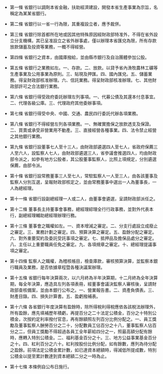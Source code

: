 * 第一條 省銀行以調劑本省金融，扶助經濟建設，開發本省生產事業為宗旨，名稱定為某某省銀行。

* 第二條 省銀行以一省一行為限，其重複設立者，應予裁併。

* 第三條 省銀行除首都所在地或因其他特殊原因經財政部特准外，不得在省外設立分支機構，其已呈准設立之省外辦事處，僅以辦理本省匯兌為限，所有存款放款儲蓄及投資等業務，一概不得經營。

* 第四條 省銀行之資本，由國庫撥給，並由縣市銀行及自治團體參加公股。

* 第五條 省銀行之業務如左。一、存款。二、放款。以貸予省內漁牧農林工礦等生產事業及公用事業為原則。三、貼現及押匯。四、國內匯兌。五、儲蓄業務。得呈財政部核准辦理。六、信託業務。得呈財政部核准辦理。七、其他財政部許可之合法銀行業務。

* 第六條 省銀行得受政府委託辦理左列事項。一、代募公債及其還本付息事宜。二、代理各級公庫。三、代理政府其他委辦事項。

* 第七條 省銀行得受中央、中國、交通、農民四行委託代辦各項業務。

* 第八條 省銀行不得經營左列各項業務。一、無確實擔保之放款透支及保證。二、買賣或承受非營業用不動產。三、直接經營各種事業。四、法令禁止經營之其他銀行業務。

* 第九條 省銀行設董事七人至十三人，由財政部遴選四人至七人，省政府保薦三人至六人，設監察人七人，由財政部遴選三人，省參議會推選四人，均由財政部令派之，如參有地方公股者，其公股董事監察人，比照上項規定，分別遴選保薦，由部令派。

* 第十條 省銀行設常務董事三人至七人，常駐監察人一人至三人，由各該董事及監察人分別互選，呈報財政部核定之，並由常務董事中選出一人為董事長，一人為總經理。

* 第十一條 省銀行設副總經理一人或二人，由董事會遴選，呈請財政部派任之。

* 第十二條 董事長主持董事會事務，總經理綜理全行行政事務，並對外代表本行，副總經理輔助總經理辦理行務。

* 第十三條 董事會之職權如左。一、資本增減之審定。二、分支行處設立成廢止之審定。三、業務計劃之審定。四、預算決算之審定。五、盈餘分配之審定。六、對外重要契約及委託受託事項之審定。七、抵押品及擔保品處分之審定。八、主任以上重要職員任免之審定。九、各項規章之審定。十、總經理提議事項之審定。

* 第十四條 監察人之職權，為稽核帳目，檢查庫款，審核預算決算，並監察本銀行職員及業務，是否依據章程暨各種決議案辦理。

* 第十五條 省銀行每年決算兩次，以六月終為半年決算期，十二月終為全年決算期，每全年決算，應造具左列各項表冊，經董事會議決監察人審核後，呈請財政部查核備案，並由本銀行公布之。一、營業報告書。二、資產負債表。三、財產目錄。四、損失計算書。五、盈虧撥補表。

* 第十六條 各省銀行年度決算有盈餘時，除所得稅利得稅應依各該稅法辦理外，所有盈餘，應先填補歷年積虧，再提百分之二十法定公積金，百分之十特別公積金，次按約定利率撥付官息，再有餘額照左列百分比例分配之。一、員工獎勵及董事監察人酬勞百分之二十，分配數員工佔百分之十八，董事監察人佔百分之二，但員工獎勵不得超過各員工全年薪給四分之一，照最高額分配有餘時，應轉入特別公積金。二、福利基金百分之十。三、地方公益事業基金百分之十。四、紅利百分之六十。紅利按股份比例分配，如有餘數，應列為待分配之盈餘。前項法定公積金累計數，如已達資本總額時，得減低所提成數，特別公積金以提至累計數達到資本總額二分之一時為止。

* 第十七條 本條例自公布日施行。

